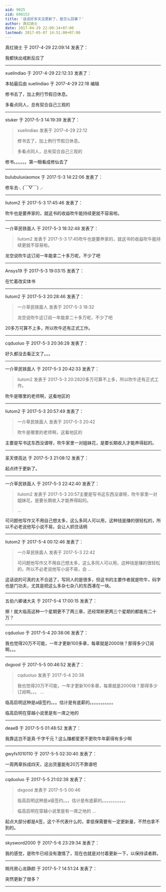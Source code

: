 ```yaml
---
aid: 9025
zid: 698153
title: '话说好多天没更新了，是怎么回事？'
author: 真红骑士
date: 2017-04-29 22:09:14+07:00
lastmod: 2017-05-07 14:51:00+07:00
---
```


真红骑士 于 2017-4-29 22:09:14 发表了：

我都快出戒断反应了

---------

xuelindiao 于 2017-4-29 22:12:33 发表了：

本帖最后由 xuelindiao 于 2017-4-29 22:18 编辑 

修书去了，加上例行节假日休息。

多看点同人，总有契合自己三观的

---------

stuker 于 2017-5-3 14:19:39 发表了：

> xuelindiao 发表于 2017-4-29 22:12
> 
> 修书去了，加上例行节假日休息。
> 
> 多看点同人，总有契合自己三观的



修书。。。。。。第一眼看成修仙去了

---------

bulubuluxiaomox 于 2017-5-3 14:22:06 发表了：

修车去╮(￣▽￣)╭

---------

liutom2 于 2017-5-3 17:45:46 发表了：

吹牛也是要养家的，就这书的收益吹牛能持续更就不容易啦。

---------

一介草民铁面人 于 2017-5-3 18:32:48 发表了：

> liutom2 发表于 2017-5-3 17:45吹牛也是要养家的，就这书的收益吹牛能持续更就不容易啦。



龙空说吹牛这订阅一年能拿二十多万呢，不少了吧

---------

Ansys19 于 2017-5-3 19:03:15 发表了：

在忙着改实体书

---------

liutom2 于 2017-5-3 20:28:46 发表了：

> 一介草民铁面人 发表于 2017-5-3 18:32
> 
> 龙空说吹牛这订阅一年能拿二十多万呢，不少了吧



20多万可算不上多，所以吹牛还有正式工作。

---------

cqduoluo 于 2017-5-3 20:36:28 发表了：

好久都没去看正文了。。。

---------

一介草民铁面人 于 2017-5-3 20:42:33 发表了：

> liutom2 发表于 2017-5-3 20:2820多万可算不上多，所以吹牛还有正式工作。



吹牛是哪里的老师啊，这看地区的

---------

liutom2 于 2017-5-3 20:57:49 发表了：

> 一介草民铁面人 发表于 2017-5-3 20:42
> 
> 吹牛是哪里的老师啊，这看地区的



主要是写书这东西没谱呀，吹牛家里一对姐妹花，是要长期收入才能养得起的。

---------

圣天使高达 于 2017-5-3 21:08:12 发表了：

起点终于更新了。

---------

一介草民铁面人 于 2017-5-3 22:42:40 发表了：

> liutom2 发表于 2017-5-3 20:57主要是写书这东西没谱呀，吹牛家里一对姐妹花，是要长期收入才能养得起的。
> 
> ...



可问题他写作又不用自己想太多，这么多同人可以用，这种钱是赚的很轻松的，所以不必老说他写小说不易，会让人抓住话柄

---------

liutom2 于 2017-5-4 00:12:46 发表了：

> 一介草民铁面人 发表于 2017-5-3 22:42
> 
> 可问题他写作又不用自己想太多，这么多同人可以用，这种钱是赚的很轻松的，所以不必老说他写小说不易，会 ...



这话说的可真的太不合适了，写同人的是很多，但这书的主要作者就是吹牛，码字也是门功夫，尤其是把这么多杂七杂八的东西凑在一块。

---------

五伯六卿诸大夫 于 2017-5-4 17:00:15 发表了：

擦！就大临高这种一个星期更不了两三章，还经常断更两三个星期的都能有二十万？

---------

cqduoluo 于 2017-5-4 20:38:06 发表了：

我也觉得20万不可能，一年才更新100多章，每章就是2000块？那得多少订阅啊。。。

---------

dxgood 于 2017-5-5 00:46:52 发表了：

> cqduoluo 发表于 2017-5-4 20:38
> 
> 我也觉得20万不可能，一年才更新100多章，每章就是2000块？那得多少订阅啊。。。 ...



临高启明这种是a级签约。。。估计是有底薪的。。。。。。。。。。。

临高启明在穿越小说里是有一席之地的

---------

deaeB 于 2017-5-5 01:48:52 发表了：

我靠这岂不是真·千字千元？这么赚都爱更不更吹牛年薪得有多少啊

---------

gwyfs1010110 于 2017-5-5 02:30:40 发表了：

一周两章拆成四天，这出货量能有20万不靠谱吧

---------

cqduoluo 于 2017-5-5 21:02:38 发表了：

> dxgood 发表于 2017-5-5 00:46
> 
> 临高启明这种是a级签约。。。估计是有底薪的。。。。。。。。。。。
> 
> 临高启明在穿越小说里是有一席之地的 ...



起点大部分都是A签，这个不代表什么的，拿低保需要有一定更新量，不然也拿不到的。

---------

skysword2000 于 2017-5-6 23:29:34 发表了：

我的感觉，是吹牛已经没有激情了，现在也就是对付着更新一下，以保持读者群。

---------

朔月房心龙静颜 于 2017-5-7 14:51:24 发表了：

突然更新了很多？

---------


